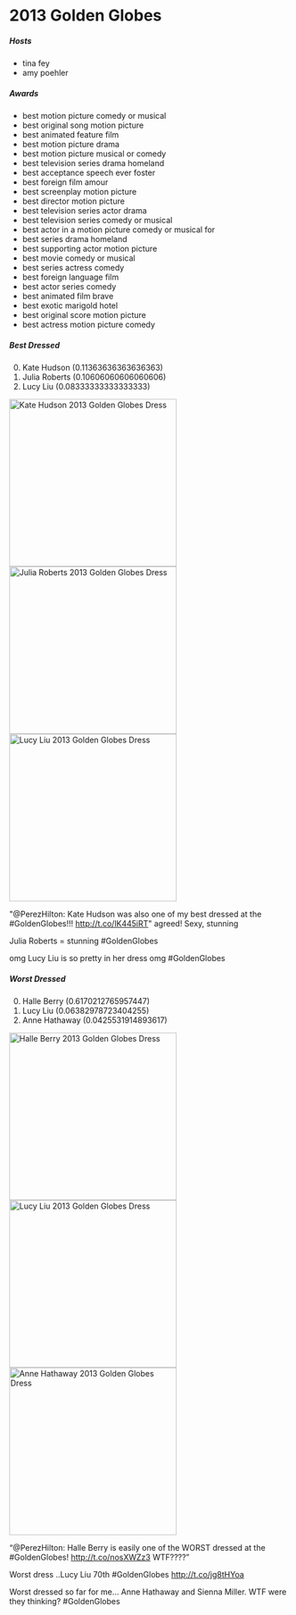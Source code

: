 # 2013 Golden Globes
##### Hosts
 - tina fey
 - amy poehler
##### Awards
 - best motion picture comedy or musical
 - best original song motion picture
 - best animated feature film
 - best motion picture drama
 - best motion picture musical or comedy
 - best television series drama homeland
 - best acceptance speech ever foster
 - best foreign film amour
 - best screenplay motion picture
 - best director motion picture
 - best television series actor drama
 - best television series comedy or musical
 - best actor in a motion picture comedy or musical for
 - best series drama homeland
 - best supporting actor motion picture
 - best movie comedy or musical
 - best series actress comedy
 - best foreign language film
 - best actor series comedy
 - best animated film brave
 - best exotic marigold hotel
 - best original score motion picture
 - best actress motion picture comedy
##### Best Dressed
 0. Kate Hudson (0.11363636363636363) 
 1. Julia Roberts (0.10606060606060606) 
 2. Lucy Liu (0.08333333333333333) 

<img src='file:///Users/lukasjusten/Desktop/Northwestern/NLPO-337/GoldenGlobes/downloads/Kate Hudson 2013 Golden Globes Dress/1. 4a1d071bbf38a72f251201f10f429956.jpg' height=300px alt='Kate Hudson 2013 Golden Globes Dress'>  <img src='file:///Users/lukasjusten/Desktop/Northwestern/NLPO-337/GoldenGlobes/downloads/Julia Roberts 2013 Golden Globes Dress/1. 624821af8ff75b4117a6d4e85cecb51e.jpg' height=300px alt='Julia Roberts 2013 Golden Globes Dress'>  <img src='file:///Users/lukasjusten/Desktop/Northwestern/NLPO-337/GoldenGlobes/downloads/Lucy Liu 2013 Golden Globes Dress/1. lucy-liu-in-carolina-herrera-2012-golden-globe-awards.jpg' height=300px alt='Lucy Liu 2013 Golden Globes Dress'>  

"@PerezHilton: Kate Hudson was also one of my best dressed at the #GoldenGlobes!!! http://t.co/lK445iRT" agreed! Sexy, stunning  

Julia Roberts = stunning  #GoldenGlobes  

omg Lucy Liu is so pretty in her dress omg #GoldenGlobes  


##### Worst Dressed
 0. Halle Berry (0.6170212765957447) 
 1. Lucy Liu (0.06382978723404255) 
 2. Anne Hathaway (0.0425531914893617) 

<img src='file:///Users/lukasjusten/Desktop/Northwestern/NLPO-337/GoldenGlobes/downloads/Halle Berry 2013 Golden Globes Dress/1. 5badd263250000320037a28f.jpeg' height=300px alt='Halle Berry 2013 Golden Globes Dress'>  <img src='file:///Users/lukasjusten/Desktop/Northwestern/NLPO-337/GoldenGlobes/downloads/Lucy Liu 2013 Golden Globes Dress/1. lucy-liu-in-carolina-herrera-2012-golden-globe-awards.jpg' height=300px alt='Lucy Liu 2013 Golden Globes Dress'>  <img src='file:///Users/lukasjusten/Desktop/Northwestern/NLPO-337/GoldenGlobes/downloads/Anne Hathaway 2013 Golden Globes Dress/1. a159d52256bcd8ef8ea62246319a8f07.jpg' height=300px alt='Anne Hathaway 2013 Golden Globes Dress'>  

“@PerezHilton: Halle Berry is easily one of the WORST dressed at the #GoldenGlobes! http://t.co/nosXWZz3 WTF????”  

Worst dress ..Lucy Liu 70th #GoldenGlobes http://t.co/jg8tHYoa  

Worst dressed so far for me… Anne Hathaway and Sienna Miller. WTF were they thinking? #GoldenGlobes  


